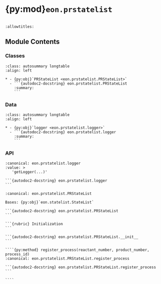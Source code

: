 # {py:mod}`eon.prstatelist`

```{py:module} eon.prstatelist
```

```{autodoc2-docstring} eon.prstatelist
:allowtitles:
```

## Module Contents

### Classes

````{list-table}
:class: autosummary longtable
:align: left

* - {py:obj}`PRStateList <eon.prstatelist.PRStateList>`
  - ```{autodoc2-docstring} eon.prstatelist.PRStateList
    :summary:
    ```
````

### Data

````{list-table}
:class: autosummary longtable
:align: left

* - {py:obj}`logger <eon.prstatelist.logger>`
  - ```{autodoc2-docstring} eon.prstatelist.logger
    :summary:
    ```
````

### API

````{py:data} logger
:canonical: eon.prstatelist.logger
:value: >
   'getLogger(...)'

```{autodoc2-docstring} eon.prstatelist.logger
```

````

`````{py:class} PRStateList(initial_state=None)
:canonical: eon.prstatelist.PRStateList

Bases: {py:obj}`eon.statelist.StateList`

```{autodoc2-docstring} eon.prstatelist.PRStateList
```

```{rubric} Initialization
```

```{autodoc2-docstring} eon.prstatelist.PRStateList.__init__
```

````{py:method} register_process(reactant_number, product_number, process_id)
:canonical: eon.prstatelist.PRStateList.register_process

```{autodoc2-docstring} eon.prstatelist.PRStateList.register_process
```

````

`````
